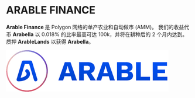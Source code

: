# ARABLE FINANCE

<p><strong>Arable Finance </strong>是 Polygon<strong> </strong> 网络的单产农业和自动做市 (AMM)。 我们的收益代币 <strong>Arabella</strong> 以 0.018% 的比率最高可达 100k，并将在耕种后的 2 个月内达到。 质押 <strong>ArableLands</strong> 以获得 <strong>Arabella</strong>。</p>



![下载](下载.png)
